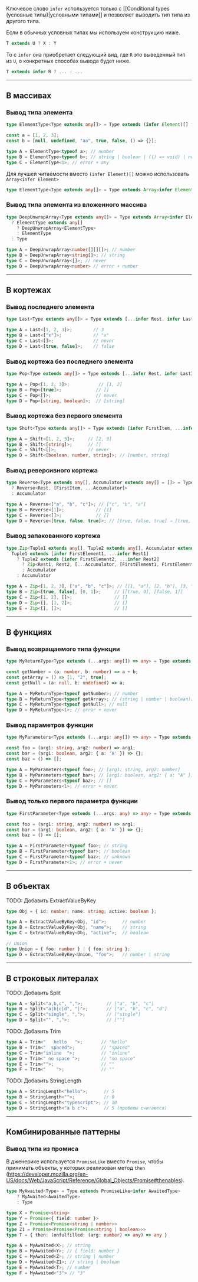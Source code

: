 
Ключевое слово `infer` используется только с [[Conditional types (условные типы)|условными типами]] и позволяет выводить тип типа из другого типа.

Если в обычных условных типах мы используем конструкцию ниже.

```ts
T extends U ? X : Y
```

То с `infer` она приобретает следующий вид, где `R` это выведенный тип из `U`, о конкретных способах вывода будет ниже.

```ts
T extends infer R ? ... : ...
```

---
## В массивах

### Вывод типа элемента

```ts
type ElementType<Type extends any[]> = Type extends (infer Element)[] ? Element : any;

const a = [1, 2, 3];
const b = [null, undefined, "aa", true, false, () => {}];

type A = ElementType<typeof a>; // number
type B = ElementType<typeof b>; // string | boolean | (() => void) | null | undefined
type C = ElementType<1>; // error + any
```

Для лучшей читаемости вместо `(infer Element)[]` можно использовать `Array<infer Element>`

```ts
type ElementType<Type extends any[]> = Type extends Array<infer Element> ? Element : any;
```
### Вывод типа элемента из вложенного массива

```ts
type DeepUnwrapArray<Type extends any[]> = Type extends Array<infer ElementType>
  ? ElementType extends any[]
    ? DeepUnwrapArray<ElementType>
    : ElementType
  : Type

type A = DeepUnwrapArray<number[][][]>; // number
type B = DeepUnwrapArray<string[]>; // string
type C = DeepUnwrapArray<[]>; // never
type D = DeepUnwrapArray<number> // error + number
```

---
## В кортежах

### Вывод последнего элемента

```ts
type Last<Type extends any[]> = Type extends [...infer Rest, infer LastItem] ? LastItem : never; 

type A = Last<[1, 2, 3]>;        // 3
type B = Last<["x"]>;            // "x"
type C = Last<[]>;               // never
type D = Last<[true, false]>;    // false
```
### Вывод кортежа без последнего элемента

```ts
type Pop<Type extends any[]> = Type extends [...infer Rest, infer LastItem] ? Rest : never;

type A = Pop<[1, 2, 3]>;           // [1, 2]
type B = Pop<[true]>;             // []
type C = Pop<[]>;                 // never
type D = Pop<[string, boolean]>;  // [string]
```
### Вывод кортежа без первого элемента

```ts
type Shift<Type extends any[]> = Type extends [infer FirstItem, ...infer Rest] ? Rest : never;

type A = Shift<[1, 2, 3]>;     // [2, 3]
type B = Shift<[string]>;      // []
type C = Shift<[]>;            // never
type D = Shift<[boolean, number, string]>; // [number, string]
```
### Вывод реверсивного кортежа

```ts
type Reverse<Type extends any[], Accumulator extends any[] = []> = Type extends [infer FirstItem, ...infer Rest]
  ? Reverse<Rest, [FirstItem, ...Accumulator]>
  : Accumulator

type A = Reverse<["a", "b", "c"]>; // ["c", "b", "a"]
type B = Reverse<[1]>;            // [1]
type C = Reverse<[]>;             // []
type D = Reverse<[true, false, true]>; // [true, false, true] → [true, false, true]
```
### Вывод запакованного кортежа

```ts
type Zip<Tuple1 extends any[], Tuple2 extends any[], Accumulator extends any[] = []> =
  Tuple1 extends [infer FirstElement1, ...infer Rest1]
    ? Tuple2 extends [infer FirstElement2, ...infer Rest2]
      ? Zip<Rest1, Rest2, [...Accumulator, [FirstElement1, FirstElement2]]>
      : Accumulator
    : Accumulator

type A = Zip<[1, 2, 3], ["a", "b", "c"]>; // [[1, "a"], [2, "b"], [3, "c"]]
type B = Zip<[true, false], [0, 1]>;     // [[true, 0], [false, 1]]
type C = Zip<[1, 2], []>;                // []
type D = Zip<[], [1, 2]>;                // []
type E = Zip<[], []>;                    // []
```

---
## В функциях

### Вывод возвращаемого типа функции

```ts
type MyReturnType<Type extends (...args: any[]) => any> = Type extends (...args: any[]) => infer ReturnType ? ReturnType : never;

const getNumber = (a: number, b: number) => a + b;
const getArray = () => [1, "2", true];
const getNull = (a: null, b: undefined) => a;

type A = MyReturnType<typeof getNumber>; // number
type B = MyReturnType<typeof getArray>; // (string | number | boolean)[]
type C = MyReturnType<typeof getNull>; // null
type D = MyReturnType<1>; // error + never
```
### Вывод параметров функции

```ts
type MyParameters<Type extends (...args: any[]) => any> = Type extends (...args: infer Parameters) => any ? Parameters : never;

const foo = (arg1: string, arg2: number) => arg1;
const bar = (arg1: boolean, arg2: { a: 'A' }) => {};
const baz = () => [];

type A = MyParameters<typeof foo>; // [arg1: string, arg2: number]
type B = MyParameters<typeof bar>; // [arg1: boolean, arg2: { a: "A" }]
type C = MyParameters<typeof baz>; // []
type D = MyParameters<1>; // error + never
```
### Вывод только первого параметра функции

```ts
type FirstParameter<Type extends (...args: any) => any> = Type extends (x: infer FirstParameter, ...args: infer Rest) => any ? FirstParameter : never

const foo = (arg1: string, arg2: number) => arg1;
const bar = (arg1: boolean, arg2: { a: 'A' }) => {};
const baz = () => [];

type A = FirstParameter<typeof foo>; // string
type B = FirstParameter<typeof bar>; // boolean
type C = FirstParameter<typeof baz>; // unknown
type D = FirstParameter<1>; // error + never
```

---
## В объектах

TODO: Добавить ExtractValueByKey

```ts
type Obj = { id: number; name: string; active: boolean };

type A = ExtractValueByKey<Obj, "id">;      // number
type B = ExtractValueByKey<Obj, "name">;    // string
type C = ExtractValueByKey<Obj, "active">;  // boolean

// Union
type Union = { foo: number } | { foo: string };
type D = ExtractValueByKey<Union, "foo">;   // number | string
```

---
## В строковых литералах

TODO: Добавить Split

```ts
type A = Split<"a,b,c", ",">;         // ["a", "b", "c"]
type B = Split<"a|b|c|d", "|">;       // ["a", "b", "c", "d"]
type C = Split<"single", ",">;        // ["single"]
type D = Split<"", ",">;              // [""]
```

TODO: Добавить Trim

```ts
type A = Trim<"   hello   ">;       // "hello"
type B = Trim<"  spaced">;          // "spaced"
type C = Trim<"inline  ">;          // "inline"
type D = Trim<" no space ">;        // "no space"
type E = Trim<"">;                  // ""
type F = Trim<"    ">;              // ""
```

TODO: Добавить StringLength

```ts
type A = StringLength<"hello">;      // 5
type B = StringLength<"">;           // 0
type C = StringLength<"typescript">; // 10
type D = StringLength<"a b c">;      // 5 (пробелы считаются)
```

---
## Комбинированные паттерны

### Вывод типа из промиса

В дженерике используется `PromiseLike` вместо `Promise`, чтобы принимать объекты, у которых реализован метод `then` (https://developer.mozilla.org/en-US/docs/Web/JavaScript/Reference/Global_Objects/Promise#thenables).

```ts
type MyAwaited<Type> = Type extends PromiseLike<infer AwaitedType>
	? MyAwaited<AwaitedType>
	: Type

type X = Promise<string>
type Y = Promise<{ field: number }>
type Z = Promise<Promise<string | number>>
type Z1 = Promise<Promise<Promise<string | boolean>>>
type T = { then: (onfulfilled: (arg: number) => any) => any }

type A = MyAwaited<X>; // string
type B = MyAwaited<Y>; // { field: number }
type C = MyAwaited<Z>; // string | number
type D = MyAwaited<Z1>; // string | boolean
type E = MyAwaited<T>; // number
type F = MyAwaited<"3"> // "3"
```